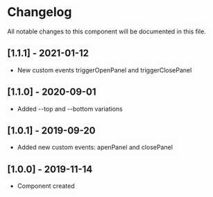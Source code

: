 # Changelog
All notable changes to this component will be documented in this file.

## [1.1.1] - 2021-01-12
- New custom events triggerOpenPanel and triggerClosePanel

## [1.1.0] - 2020-09-01
- Added --top and --bottom variations

## [1.0.1] - 2019-09-20
- Added new custom events: apenPanel and closePanel

## [1.0.0] - 2019-11-14
- Component created

